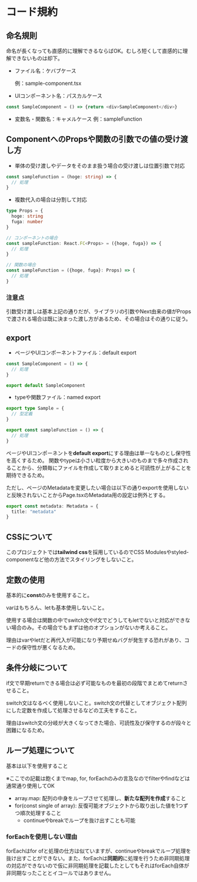 # コード規約

## 命名規則
命名が長くなっても直感的に理解できるならばOK。むしろ短くして直感的に理解できないものは却下。

- ファイル名：ケバブケース
  
  例：sample-component.tsx
-  UIコンポーネント名：パスカルケース
  
  ```ts
  const SampleComponent = () => {return <div>SampleComponent</div>}
  ```
- 変数名・関数名：キャメルケース
  例：sampleFunction


## ComponentへのPropsや関数の引数での値の受け渡し方

- 単体の受け渡しやデータをそのまま扱う場合の受け渡しは位置引数で対応

```ts
const sampleFunction = (hoge: string) => {
  // 処理
}
```

- 複数代入の場合は分割して対応

```ts
type Props = {
  hoge: string
  fuga: number
}

// コンポーネントの場合
const sampleFunction: React.FC<Props> = ({hoge, fuga}) => {
  // 処理
}

// 関数の場合
const sampleFunction = ({hoge, fuga}: Props) => {
  // 処理
}

```

### 注意点
引数受け渡しは基本上記の通りだが、ライブラリの引数やNext由来の値がPropsで渡される場合は既に決まった渡し方があるため、その場合はその通りに従う。


## export

- ページやUIコンポーネントファイル：default export
```ts
const SampleComponent = () => {
  // 処理
}

export default SampleComponent
```

- typeや関数ファイル：named export
```ts
export type Sample = {
  // 型定義
}

export const sampleFunction = () => {
  // 処理
}
```

ページやUIコンポーネントを**default export**にする理由は単一なものとし保守性を高くするため。
関数やtypeは小さい粒度から大きいのものまで多々作成されることから、分類毎にファイルを作成して取りまとめると可読性が上がることを期待できるため。

ただし、ページのMetadataを変更したい場合は以下の通りexportを使用しないと反映されないことからPage.tsxのMetadata用の設定は例外とする。

```ts
export const metadata: Metadata = {
  title: "metadata"
}
```

## CSSについて

このプロジェクトでは**tailwind css**を採用しているのでCSS Modulesやstyled-componentなど他の方法でスタイリングをしないこと。

## 定数の使用

基本的に**const**のみを使用すること。

varはもちろん、letも基本使用しないこと。

使用する場合は関数の中でswitch文やif文でどうしてもletでないと対応ができない場合のみ。その場合でもまずは他のオプションがないか考えること。

理由はvarやletだと再代入が可能になり予期せぬバグが発生する恐れがあり、コードの保守性が悪くなるため。

## 条件分岐について

if文で早期returnできる場合は必ず可能なものを最初の段階でまとめてreturnさせること。

switch文はなるべく使用しないこと。switch文の代替としてオブジェクト配列にした定数を作成して処理させるなどの工夫をすること。

理由はswitch文の分岐が大きくなってきた場合、可読性及び保守するのが段々と困難になるため。

## ループ処理について

基本は以下を使用すること

※ここでの記載は飽くまでmap, for, forEachのみの言及なのでfilterやfindなどは通常通り使用してOK

- array.map: 配列の中身をループさせて処理し、**新たな配列を作成**すること
- for(const single of array): 反復可能オブジェクトから取り出した値を1つずつ順次処理すること
  - continueやbreakでループを抜け出すことも可能


### forEachを使用しない理由

forEachはfor ofと処理の仕方は似ていますが、continueやbreakでループ処理を抜け出すことができない。また、forEachは**同期的**に処理を行うため非同期処理の対応ができないので仮に非同期処理を記載したとしてもそれはforEach自体が非同期なったこととイコールではありません。
